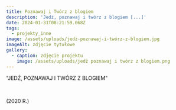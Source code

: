 ```yaml
---
title: Poznawaj i Twórz z blogiem
description: 'Jedź, poznawaj i twórz z blogiem [...]'
date: 2024-01-31T08:21:59.068Z
tags:
  - projekty_inne
image: /assets/uploads/jedż-poznawaj-i-twórz-z-blogiem.jpg
imageAlt: zdjęcie tytułowe
gallery:
  - caption: zdjęcie projektu
    image: /assets/uploads/jedż poznawaj i twórz z blogiem.png
---
```

"JEDŹ, POZNAWAJ I TWÓRZ Z BLOGIEM"

<br>

(2020 R.)
